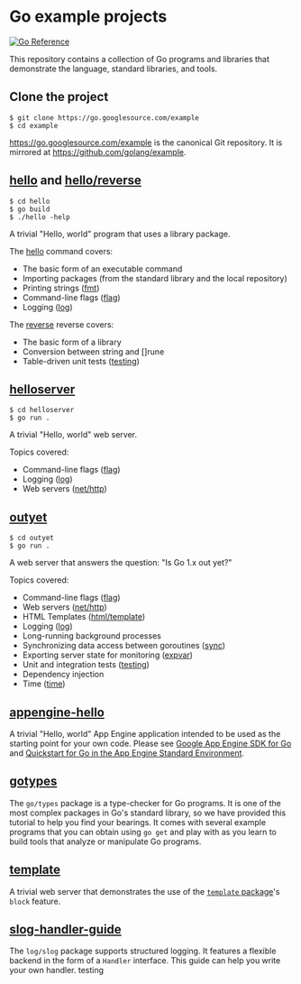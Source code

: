 # Go example projects

[![Go Reference](https://pkg.go.dev/badge/golang.org/x/example.svg)](https://pkg.go.dev/golang.org/x/example)

This repository contains a collection of Go programs and libraries that
demonstrate the language, standard libraries, and tools.

## Clone the project

```
$ git clone https://go.googlesource.com/example
$ cd example
```
https://go.googlesource.com/example is the canonical Git repository.
It is mirrored at https://github.com/golang/example.

## [hello](hello/) and [hello/reverse](hello/reverse/)

```
$ cd hello
$ go build
$ ./hello -help
```
A trivial "Hello, world" program that uses a library package.

The [hello](hello/) command covers:

* The basic form of an executable command
* Importing packages (from the standard library and the local repository)
* Printing strings ([fmt](//golang.org/pkg/fmt/))
* Command-line flags ([flag](//golang.org/pkg/flag/))
* Logging ([log](//golang.org/pkg/log/))

The [reverse](hello/reverse/) reverse covers:

* The basic form of a library
* Conversion between string and []rune
* Table-driven unit tests ([testing](//golang.org/pkg/testing/))

## [helloserver](helloserver/)

```
$ cd helloserver
$ go run .
```

A trivial "Hello, world" web server.

Topics covered:

* Command-line flags ([flag](//golang.org/pkg/flag/))
* Logging ([log](//golang.org/pkg/log/))
* Web servers ([net/http](//golang.org/pkg/net/http/))

## [outyet](outyet/)

```
$ cd outyet
$ go run .
```
A web server that answers the question: "Is Go 1.x out yet?"

Topics covered:

* Command-line flags ([flag](//golang.org/pkg/flag/))
* Web servers ([net/http](//golang.org/pkg/net/http/))
* HTML Templates ([html/template](//golang.org/pkg/html/template/))
* Logging ([log](//golang.org/pkg/log/))
* Long-running background processes
* Synchronizing data access between goroutines ([sync](//golang.org/pkg/sync/))
* Exporting server state for monitoring ([expvar](//golang.org/pkg/expvar/))
* Unit and integration tests ([testing](//golang.org/pkg/testing/))
* Dependency injection
* Time ([time](//golang.org/pkg/time/))

## [appengine-hello](appengine-hello/)

A trivial "Hello, world" App Engine application intended to be used as the
starting point for your own code. Please see
[Google App Engine SDK for Go](https://cloud.google.com/appengine/downloads#Google_App_Engine_SDK_for_Go)
and [Quickstart for Go in the App Engine Standard Environment](https://cloud.google.com/appengine/docs/standard/go/quickstart).

## [gotypes](gotypes/)

The `go/types` package is a type-checker for Go programs. It is one of the most
complex packages in Go's standard library, so we have provided this tutorial to
help you find your bearings. It comes with several example programs that you
can obtain using `go get` and play with as you learn to build tools that analyze
or manipulate Go programs.

## [template](template/)

A trivial web server that demonstrates the use of the
[`template` package](https://golang.org/pkg/text/template/)'s `block` feature.

## [slog-handler-guide](slog-handler-guide/)

The `log/slog` package supports structured logging.
It features a flexible backend in the form of a `Handler` interface.
This guide can help you write your own handler.
testing